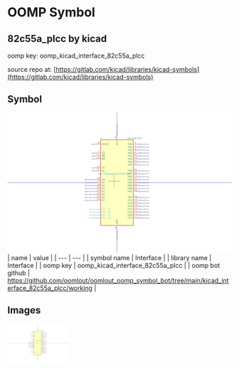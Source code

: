 # OOMP Symbol  
## 82c55a_plcc  by kicad  
  
oomp key: oomp_kicad_interface_82c55a_plcc  
  
source repo at: [https://gitlab.com/kicad/libraries/kicad-symbols](https://gitlab.com/kicad/libraries/kicad-symbols)  
## Symbol  
  
[![working.png](working_600.png)](working.png)  
| name | value | 
| --- | --- | 
| symbol name | Interface | 
| library name | Interface | 
| oomp key | oomp_kicad_interface_82c55a_plcc | 
| oomp bot github | https://github.com/oomlout/oomlout_oomp_symbol_bot/tree/main/kicad_interface_82c55a_plcc/working | 
## Images  
  
[![working.png](working_140.png)](working.png)  
